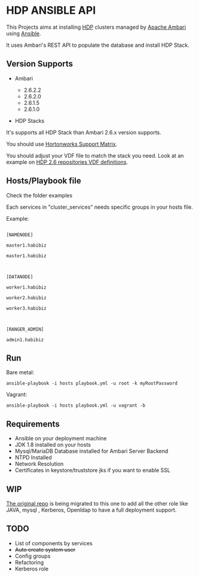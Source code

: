 # HDP ANSIBLE API

This Projects aims at installing [HDP](https://docs.hortonworks.com/) clusters
managed by [Apache Ambari](https://ambari.apache.org/) using [Ansible](https://www.ansible.com/).

It uses Ambari's REST API to populate the database and install HDP Stack.

## Version Supports

- Ambari
  *  2.6.2.2
  *  2.6.2.0
  *  2.6.1.5
  *  2.6.1.0


- HDP Stacks

It's supports all HDP Stack than Ambari 2.6.x version supports.

You should use [Hortonworks Support Matrix](https://supportmatrix.hortonworks.com/).

You should adjust your VDF file to match the stack you need.
Look at an example on [HDP 2.6 repositories VDF definitions](https://docs.hortonworks.com/HDPDocuments/Ambari-2.6.2.2/bk_ambari-installation/content/hdp_26_repositories.html).


## Hosts/Playbook file

Check the folder examples

Each services in "cluster_services" needs specific groups in your hosts file.

Example:

```

[NAMENODE]

master1.habibiz

master1.habibiz



[DATANODE]

worker1.habibiz

worker2.habibiz

worker3.habibiz



[RANGER_ADMIN]

admin1.habibiz

```

## Run

Bare metal:

`ansible-playbook -i hosts playbook.yml -u root -k myRootPassword`

Vagrant:

`ansible-playbook -i hosts playbook.yml -u vagrant -b`

## Requirements

- Ansible on your deployment machine
- JDK 1.8 installed on your hosts
- Mysql/MariaDB Database installed for Ambari Server Backend
- NTPD Installed
- Network Resolution
- Certificates in keystore/truststore jks if you want to enable SSL

## WIP
[The original repo](https://github.com/yyounes75/hdp-ansible) is being migrated to this one
to add all the other role like JAVA, mysql , Kerberos, Openldap to have a full deployment
support.

## TODO

- List of components by services
- ~~Auto create system user~~
- Config groups
- Refactoring
- Kerberos role
